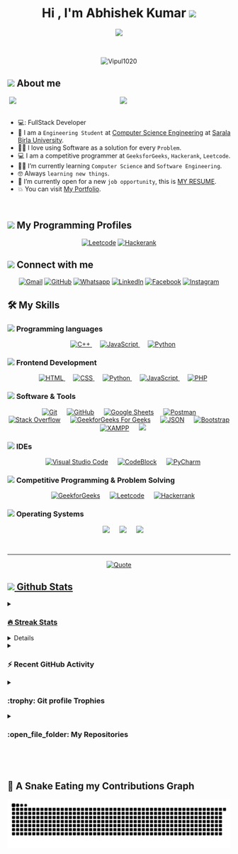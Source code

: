 <h1 align="center">Hi , I'm Abhishek Kumar <img src="https://media.giphy.com/media/hvRJCLFzcasrR4ia7z/giphy.gif" width="35"></h1>
<p align="center">
  <a href="https://github.com/DenverCoder1/readme-typing-svg"><img src="https://readme-typing-svg.herokuapp.com?font=Time+New+Roman&color=%23C8BE25&size=25&center=true&vCenter=true&width=600&height=100&lines=Fullstack+Developer;Computer+Science+Student;Competitive+Programmer;GDSC+Design+Lead;Expert+Website+Designer;Part-Time+Freelancer;Always+learning+new+things!"></a>
</p>


<br>

<p align="center"> 
	<img src="https://komarev.com/ghpvc/?username=Vipul1020&label=Profile%20views&color=0047AB&style=plastic?" alt="Vipul1020" height=25px, width=160px/> 
</p>

	
## <picture><img src = "https://github.com/7oSkaaa/7oSkaaa/blob/main/Images/about_me.gif?raw=true" width = 50px></picture> About me

<picture> <img align="right" src="#" width = 250px></picture>
<picture> <img align="right" src="https://github.com/7oSkaaa/7oSkaaa/blob/main/Images/Right_Side.gif?raw=true" width = 250px></picture>

<br><br>

- 💻: FullStack Developer
- :school: I am a `Engineering Student` at [Computer Science Engineering](https://sbu.ac.in/%d9%83%d9%84%d9%8a%d8%a9-%d8%a7%d9%84%d8%ad%d8%a7%d8%b3%d8%a8%d8%a7%d8%aa-%d9%88%d8%a7%d9%84%d9%85%d8%b9%d9%84%d9%88%d9%85%d8%a7%d8%aa/) at [Sarala Birla University](https://sbu.ac.in/).
- :technologist: I love using Software as a solution for every `Problem`.
- :computer: I am a competitive programmer at `GeeksforGeeks`, `Hackerank`, `Leetcode`.
- :student: I’m currently learning `Computer Science` and `Software Engineering`.
- :nerd_face: Always `learning new things`.
- :thinking: I’m currently open for a new `job opportunity`, this is [MY RESUME](https://drive.google.com/file/d/124EUfeZ8iwR5eE1SYTbItURv-E55ORcD/view?usp=sharing).
- :boom: You can visit [My Portfolio](http:\\www.abhishekkr.in).
<br>


## <picture> <img src="https://github.com/7oSkaaa/7oSkaaa/blob/main/Images/competitive_programming_profile.png?raw=true" width=40> </picture> My Programming Profiles

<p align="center">
  <a href="https://leetcode.com/u/vipul-kumar/"><img src="https://upload.wikimedia.org/wikipedia/commons/8/8e/LeetCode_Logo_1.png" alt="Leetcode" width = 60px/></a>
	<a href="https://www.hackerrank.com/profile/abhishek8thy"><img src="https://upload.wikimedia.org/wikipedia/commons/6/65/HackerRank_logo.png" alt="Hackerank" width = 60px/></a>
</p>

## <picture> <img src="#" width="100px"> </picture> Connect with me
<p align="center">
	<a href="mailto:abhishek8thy@gmail.com"><img img src="https://img.shields.io/badge/gmail-%23EA4335.svg?style=plastic&logo=gmail&logoColor=white" alt="Gmail"/></a>
	<a href="https://github.com/Vipul1020"><img src="https://img.shields.io/badge/github-%23181717.svg?style=plastic&logo=github&logoColor=white" alt="GitHub"/></a>
	<a href="https://wa.me/+917633866449"><img src="https://img.shields.io/badge/whatsapp-%2325D366.svg?style=plastic&logo=whatsapp&logoColor=white" alt="Whatsapp"/></a>
	<a href="https://www.linkedin.com/in/abhishek-kumar-261897187/"><img src="https://img.shields.io/badge/linkedin-%230A66C2.svg?style=plastic&logo=linkedin&logoColor=white" alt="LinkedIn"/></a>
	<a href="https://www.facebook.com/profile.php?id=100013221162105"><img src="https://img.shields.io/badge/facebook-%231877F2.svg?style=plastic&logo=facebook&logoColor=white" alt="Facebook"/></a>
	<a href="https://www.instagram.com/vipul___kumar____/"><img src="https://img.shields.io/badge/instagram-%23E4405F.svg?style=plastic&logo=instagram&logoColor=white" alt="Instagram"/></a>



## 🛠️ My Skills

### <picture> <img src = "https://github.com/7oSkaaa/7oSkaaa/blob/main/Images/Programming_Languages.gif?raw=true" width = 50px>  </picture> Programming languages

<p align="center"> 
  &emsp;
  <a href="https://www.w3schools.com/cpp/" target="_blank"> 
    <img alt="C++" src="https://img.shields.io/badge/C++%20-%2300599C.svg?style=plastic&logo=c%2B%2B&logoColor=white">
  </a> 
  &emsp;
  <a href="https://developer.mozilla.org/en-US/docs/Web/JavaScript" target="_blank"> 
     <img alt="JavaScript" src="https://img.shields.io/badge/JavaScript%20-%23F7DF1E.svg?style=plastic&logo=javascript&logoColor=black">
   </a>
  &emsp;
   <a href="https://www.python.org" target="_blank">
    <img alt="Python" src="https://img.shields.io/badge/Python%20-%2314354C.svg?style=plastic&logo=python&logoColor=white">
  </a>
</p>

### <picture> <img src = "https://github.com/7oSkaaa/7oSkaaa/blob/main/Images/Front_End.gif?raw=true" width = 50px>  </picture> Frontend Development
<p align="center"> 
  &emsp; 
  <a href="https://www.w3.org/html/" target="_blank"> 
   <img alt="HTML" src="https://img.shields.io/badge/HTML5%20-%23E34F26.svg?style=plastic&logo=html5&logoColor=white">
  </a>   
  &emsp;
  <a href="https://www.w3schools.com/css/" target="_blank">
    <img alt="CSS" src="https://img.shields.io/badge/CSS%20-%231572B6.svg?style=plastic&logo=css3&logoColor=white">
  </a> 
  &emsp;
  <a href="https://www.python.org" target="_blank">
    <img alt="Python" src="https://img.shields.io/badge/react-%2361DAFB.svg?style=plastic&logo=React&logoColor=black">
  </a>
  &emsp;
  <a href="https://developer.mozilla.org/en-US/docs/Web/JavaScript" target="_blank"> 
     <img alt="JavaScript" src="https://img.shields.io/badge/JavaScript%20-%23F7DF1E.svg?style=plastic&logo=javascript&logoColor=black">
   </a>
&emsp;
  <a href="https://developer.mozilla.org/en-US/docs/Web/JavaScript" target="_blank"> 
     <img alt="PHP" src="https://img.shields.io/badge/PHP-blue?style=plastic&logo=PHP">
   </a>
</p>

 ### <picture> <img src = "https://github.com/7oSkaaa/7oSkaaa/blob/main/Images/Software_Tools.gif?raw=true" width = 50px>  </picture> Software & Tools
 
<p align="center">
  &emsp;
    <a href="#"><img alt="Git" src="https://img.shields.io/badge/Git%20-%23F05033.svg?style=plastic&logo=git&logoColor=white"></a>
  &emsp;
    <a href="#"><img alt="GitHub" src="https://img.shields.io/badge/github-%23181717.svg?style=plastic&logo=github&logoColor=white"></a>
  &emsp;
    <a href="#"><img alt="Google Sheets" src="https://img.shields.io/badge/Google%20Sheets%20-%2334A853.svg?style=plastic&logo=google%20sheets&logoColor=white"></a>
  &emsp;
    <a href="#"><img alt="Postman" src="https://img.shields.io/badge/Postman-blue?style=plastic&logo=Postman"></a>
  &emsp;
    <a href="#"><img alt="Stack Overflow" src="https://img.shields.io/badge/-Stack%20Overflow-FE7A16?style=plastic&logo=stack-overflow&logoColor=white"></a>
  &emsp;
    <a href="#"><img alt="GeekforGeeks For Geeks" src="https://img.shields.io/badge/geeksforgeeks-%230F9D58.svg?style=plastic&logo=geeksforgeeks&logoColor=white"></a>
  &emsp;
    <a href="#"><img alt="JSON" img src="https://img.shields.io/badge/json-%23000000.svg?style=plastic&logo=json&logoColor=white"></a>
  &emsp;
    <a href="#"><img alt="Bootstrap" src="https://img.shields.io/badge/Bootstrap-white?style=plastic&logo=Bootstrap"></a>
  &emsp;
    <a href="#"><img alt="XAMPP" src="https://img.shields.io/badge/XAMPP-red?style=plastic&logo=Xampp"></a>
    &emsp;
    <a href="#"><img src="https://img.shields.io/badge/mysql-%234479A1.svg?&style=plastic&logo=mysql&logoColor=white"/></a>
</p>

 ### <picture> <img src = "https://github.com/7oSkaaa/7oSkaaa/blob/main/Images/IDEs.gif?raw=true" width = 50px>  </picture> IDEs
 
<p align="center">
  &emsp;
    <a href="#"><img alt="Visual Studio Code" src="https://img.shields.io/badge/Visual%20Studio%20Code-0078d7.svg?style=plastic&logo=visual-studio-code&logoColor=white"></a>
  &emsp;
    <a href="#"><img alt="CodeBlock" src="https://img.shields.io/badge/CodeBlocks-blue?style=plastic&logo=codeblocks" /></a>
  &emsp;
    <a href="#"><img alt="PyCharm" src="https://img.shields.io/badge/PyCharm-black?style=plastic&logo=PyCharm" /></a>
</p>

 ### <picture> <img src = "https://github.com/7oSkaaa/7oSkaaa/blob/main/Images/CP_PS.gif?raw=true" width = 50px>  </picture> Competitive Programming & Problem Solving
 
<p align="center">
  &emsp;
    <a href="#"><img alt = "GeekforGeeks" src="https://img.shields.io/badge/GeeksforGeeks-green?style=plastic&logo=GeeksforGeeks" /></a>	
  &emsp;
    <a href="#"><img alt = "Leetcode" src="https://img.shields.io/badge/leetcode%20-%23FFA116.svg?style=plastic&logo=leetcode&logoColor=black" /></a>
  &emsp;
    <a href="#"><img alt = "Hackerrank" src="https://img.shields.io/badge/hackerrank-%232EC866.svg?style=plastic&logo=hackerrank&logoColor=white" /></a>
</p>

 ### <picture> <img src = "https://github.com/7oSkaaa/7oSkaaa/blob/main/Images/OS.gif?raw=true" width = 50px>  </picture> Operating Systems
 
<p align="center">
  &emsp;
    <a href="#"><img src="https://img.shields.io/badge/Linux-FCC624?style=plastic&logo=linux&logoColor=black"></a>
  &emsp;
    <a href="#"><img src="https://img.shields.io/badge/Ubuntu-E95420?style=plastic&logo=ubuntu&logoColor=white"></a>
  &emsp;
    <a href="#"><img src="https://img.shields.io/badge/Windows-0078D6?style=plastic&logo=windows&logoColor=white"></a>
</p>

<br> 

---

<p align = "center">
	<a href="https://github.com/piyushsuthar/github-readme-quotes"> <img alt = "Quote" src="https://quotes-github-readme.vercel.app/api?type=horizontal&theme=tokyonight&animation=grow_out_in&quoteCategory=programming">
</p>

## <picture> <img src = "https://github.com/7oSkaaa/7oSkaaa/blob/main/Images/Statistics.gif?raw=true" width = 50px>  </picture> Github Stats

<details><summary><h3> 🔥 Streak Stats</h3></summary>

----	

<p align="center"><img src="https://github-readme-streak-stats.herokuapp.com/?user=Vipul1020&theme=tokyonight_duo" alt="Vipul1020" /></p>

</details>
  
<details><summary><h3>💻 GitHub Profile Stats</h3></summary>

----
	
<p align="center">
    <a href="https://github.com/anuraghazra/github-readme-stats">
	    <img alt="Vipul1020's Github Stats" src="https://github-readme-stats.vercel.app/api?username=Vipul1020&show_icons=true&count_private=true&locale=en&theme=tokyonight&layout=compact" height="230px"/></a>
	  <img src="https://github-readme-stats.vercel.app/api/top-langs?username=Vipul1020&langs_count=10&show_icons=true&locale=en&theme=tokyonight" alt="Vipul1020" height="230px"/>
<br/>

  <b>Note:</b> Top element is only a metric of the languages my public code consists of and doesn't reflect experience or skill level.
  </p>
</details>

<details><summary><h3>⚡ Recent GitHub Activity</h3></summary>

----
	
[![Vipul1020's github activity graph](https://github-readme-activity-graph.cyclic.app/graph?username=Vipul1020&theme=github)](https://github.com/7oSkaaa/github-readme-activity-graph)

 
</details>

<details><summary> <h3> :trophy: Git profile Trophies </h3></summary>

----
	
<p align="center"> <a href="https://github.com/ryo-ma/github-profile-trophy"><img src="https://github-profile-trophy.vercel.app/?username=Vipul1020&layout=compact&theme=tokyonight&column=4&margin-w=15&margin-h=15" alt="Vipul1020" /></a> </p>	
</details>
	
<details><summary><h3> :open_file_folder: My Repositories </h3></summary>

----
	
<div>
  <p align="center">
	<a href="https://github.com/Vipul1020/Restaurant-Management">
      		<img src="https://github-readme-stats.vercel.app/api/pin/?username=Vipul1020&repo=Restaurant-Management&theme=tokyonight" alt="GitHub Stats" />
    	</a>
	<a href="https://github.com/Vipul1020/E-Doc">
      		<img src="https://github-readme-stats.vercel.app/api/pin/?username=Vipul1020&repo=E-Doc&theme=tokyonight" alt="GitHub Stats" />
    	</a>
    	<a href="https://github.com/Vipul1020/MainPortfolio">
      		<img src="https://github-readme-stats.vercel.app/api/pin/?username=Vipul1020&repo=MainPortfolio&theme=tokyonight" alt="GitHub Stats" />
    	</a>
    	<a href="https://github.com/Vipul1020/To-Do-List">
      		<img src="https://github-readme-stats.vercel.app/api/pin/?username=Vipul1020&repo=To-Do-List&theme=tokyonight" alt="GitHub Stats" />
    	</a>
    	<a href="https://github.com/Vipul1020/SEO-Audit-Report">
      		<img src="https://github-readme-stats.vercel.app/api/pin/?username=Vipul1020&repo=SEO-Audit-Report&theme=tokyonight" alt="GitHub Stats" />
    	</a>
	<a href="https://github.com/Vipul1020/DrumKit">
      		<img src="https://github-readme-stats.vercel.app/api/pin/?username=Vipul1020&repo=DrumKit&theme=tokyonight" alt="GitHub Stats" />
    	</a>
	<a href="https://github.com/Vipul1020/MESSI-FAN-PAGE">
      		<img src="https://github-readme-stats.vercel.app/api/pin/?username=Vipul1020&repo=MESSI-FAN-PAGE&theme=tokyonight" alt="GitHub Stats" />
    	</a>
  </p>
</div>
</details>

</br></br>
	
## 🐍 A Snake Eating my Contributions Graph
	
<p align = "center">
	<img src = "https://github.com/7oSkaaa/7oSkaaa/blob/output/github-contribution-grid-snake.svg?" alt = "Snake Game"/>
</p>
